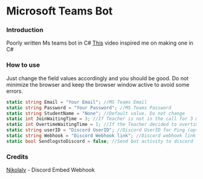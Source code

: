 # Microsoft Teams Bot

### Introduction
Poorly written Ms teams bot in C#
[This](https://www.youtube.com/watch?v=7neSueHsyY0 "This") video inspired me on making one in C#

### How to use
Just change the field values accordingly and you should be good.
Do not minimize the browser and keep the browser window active to avoid some errors.
```cs
static string Email = "Your Email"; //MS Teams Email
static string Password = "Your Password"; //MS Teams Password
static string StudentName = "None"; //Default value. Do not change
static int JoinWaitingTime = 3; //If Teacher is not in the call for 3 minutes, the bot leaves.
static int OvertimeWaitingTime = 1; //If the Teacher decided to overtime, bot checks whether Teacher is in the classroom. If teacher is not in the classroom for 1 minute, the bot leaves.
static string userID = "Discord UserID"; //Discord UserID for Ping (optional)
static string Webhook = "Discord Webhook link"; //Discord webhook link (Optional)
static bool SendlogstoDiscord = false; //Send bot activity to discord
```
### Credits
[Nikolalv](https://github.com/nikolalv/DiscordWebhook/ "Nikolalv") - Discord Embed Webhook
